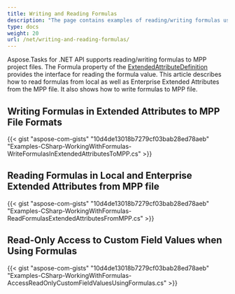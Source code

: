 ```yaml
---
title: Writing and Reading Formulas
description: "The page contains examples of reading/writing formulas used by Aspose.Tasks for .NET library for calculations."
type: docs
weight: 20
url: /net/writing-and-reading-formulas/
---
```


Aspose.Tasks for .NET API supports reading/writing formulas to MPP project files. The Formula property of the [ExtendedAttributeDefinition](https://apireference.aspose.com/tasks/net/aspose.tasks/extendedattributedefinition) provides the interface for reading the formula value. This article describes how to read formulas from local as well as Enterprise Extended Attributes from the MPP file. It also shows how to write formulas to MPP file.

## **Writing Formulas in Extended Attributes to MPP File Formats**

{{< gist "aspose-com-gists" "10d4de13018b7279cf03bab28ed78aeb" "Examples-CSharp-WorkingWithFormulas-WriteFormulasInExtendedAttributesToMPP.cs" >}}

## **Reading Formulas in Local and Enterprise Extended Attributes from MPP file**

{{< gist "aspose-com-gists" "10d4de13018b7279cf03bab28ed78aeb" "Examples-CSharp-WorkingWithFormulas-ReadFormulasExtendedAttributesFromMPP.cs" >}}

## **Read-Only Access to Custom Field Values when Using Formulas**

{{< gist "aspose-com-gists" "10d4de13018b7279cf03bab28ed78aeb" "Examples-CSharp-WorkingWithFormulas-AccessReadOnlyCustomFieldValuesUsingFormulas.cs" >}}

